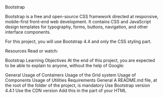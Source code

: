 Bootstrap

Bootstrap is a free and open-source CSS framework directed at responsive, mobile-first front-end web development. It contains CSS and JavaScript design templates for typography, forms, buttons, navigation, and other interface components.

For this project, you will use Bootstrap 4.4 and only the CSS styling part.

Resources
Read or watch:

Bootstrap
Learning Objectives
At the end of this project, you are expected to be able to explain to anyone, without the help of Google:

General
Usage of Containers
Usage of the Grid system
Usage of Components
Usage of Utilities
Requirements
General
A README.md file, at the root of the folder of the project, is mandatory
Use Bootstrap version 4.4.1
Use the CDN version
Add this <link> in the <head> part of your HTML

<link rel="stylesheet" href="https://stackpath.bootstrapcdn.com/bootstrap/4.4.1/css/bootstrap.min.css" integrity="sha384-Vkoo8x4CGsO3+Hhxv8T/Q5PaXtkKtu6ug5TOeNV6gBiFeWPGFN9MuhOf23Q9Ifjh" crossorigin="anonymous">